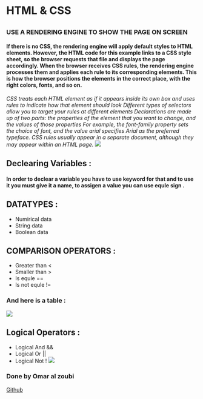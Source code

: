 # HTML & CSS

## 

###  USE A RENDERING ENGINE TO SHOW THE PAGE ON SCREEN
#### If there is no CSS, the rendering engine will apply default styles to HTML elements. However, the HTML code for this example links to a CSS style sheet, so the browser requests that file and displays the page accordingly. When the browser receives CSS rules, the rendering engine processes them and applies each rule to its corresponding elements. This is how the browser positions the elements in the correct place, with the right colors, fonts, and so on. 

*CSS treats each HTML element as if it appears inside its own box and uses rules to indicate how that element should look*
*Different types of selectors allow you to target your rules at different elements*
*Declarations are made up of two parts: the properties of the element that you want to change, and the values of those properties For example, the font-family property sets the choice of font, and the value arial specifies Arial as the preferred typeface.*
*CSS rules usually appear in a separate document, although they may appear within an HTML page.*
![](https://i.morioh.com/2019/12/08/efcd1d6202d2.jpg)
## Declearing Variables :
#### In order to declear a variable you have to use keyword for that and to use it you must give it a name, to assigen a value you can use equle sign .
## DATATYPES :
- Numirical data
- String data 
- Boolean data
## COMPARISON OPERATORS :
- Greater than < 
- Smaller than >
- Is equle ==
- Is not equle !=
### And here is a table : 
![](https://www.wallstreetmojo.com/wp-content/uploads/2019/03/Logical-operators-in-excel.png)
## Logical Operators : 
- Logical And &&
- Logical Or ||
- Logical Not !
![](https://programmingwithbabu.files.wordpress.com/2017/09/logical_operator_in_c.jpg?w=499)

### Done by Omar al zoubi
[Github](https://github.com/Omar-zoubi)